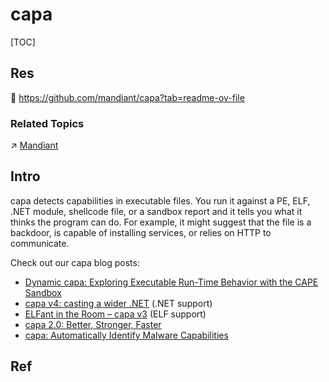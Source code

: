# capa

[TOC]



## Res
🚧 https://github.com/mandiant/capa?tab=readme-ov-file


### Related Topics
↗ [Mandiant](../../../../🔑%20CS_Core/Electronic%20&%20Information%20Business%20Fields%20Research/🛌%20Security%20Industry%20&%20Companies/Mandiant.md)



## Intro
capa detects capabilities in executable files. You run it against a PE, ELF, .NET module, shellcode file, or a sandbox report and it tells you what it thinks the program can do. For example, it might suggest that the file is a backdoor, is capable of installing services, or relies on HTTP to communicate.

Check out our capa blog posts:
- [Dynamic capa: Exploring Executable Run-Time Behavior with the CAPE Sandbox](https://www.mandiant.com/resources/blog/dynamic-capa-executable-behavior-cape-sandbox)
- [capa v4: casting a wider .NET](https://www.mandiant.com/resources/blog/capa-v4-casting-wider-net) (.NET support)
- [ELFant in the Room – capa v3](https://www.mandiant.com/resources/elfant-in-the-room-capa-v3) (ELF support)
- [capa 2.0: Better, Stronger, Faster](https://www.mandiant.com/resources/capa-2-better-stronger-faster)
- [capa: Automatically Identify Malware Capabilities](https://www.mandiant.com/resources/capa-automatically-identify-malware-capabilities)



## Ref

